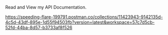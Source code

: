 Read and View my API Documentation.

https://speeding-flare-199791.postman.co/collections/11423943-9142135d-4c5d-43df-895e-1d55f94503fb?version=latest&workspace=57c7d5cb-52fd-44ba-8d57-b3733af8f526